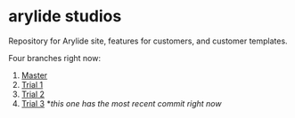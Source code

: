 # arylide studios
Repository for Arylide site, features for customers, and customer templates.

Four branches right now:  
1. [Master](https://rawgit.com/stucoston/arylide/master/index.html)  
2. [Trial 1](https://rawgit.com/stucoston/arylide/trial1/index.html)  
3. [Trial 2](https://rawgit.com/stucoston/arylide/trial2/index.html)  
4. [Trial 3](https://rawgit.com/stucoston/arylide/trial3/index.html) **this one has the most recent commit right now*
